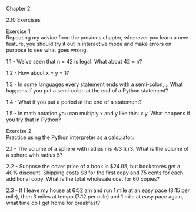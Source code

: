 
Chapter 2

2.10  Exercises

Exercise 1  
Repeating my advice from the previous chapter, whenever you learn a new feature, you should try it out in interactive mode and make errors on purpose to see what goes wrong.

1.1 - We’ve seen that n = 42 is legal. What about 42 = n?


1.2 - How about x = y = 1?


1.3 - In some languages every statement ends with a semi-colon, ;. What happens if you put a semi-colon at the end of a Python statement?


1.4 - What if you put a period at the end of a statement?


1.5 - In math notation you can multiply x and y like this: x y. What happens if you try that in Python?



Exercise 2  
Practice using the Python interpreter as a calculator:

2.1 - The volume of a sphere with radius r is 4/3 π r3. What is the volume of a sphere with radius 5?


2.2 - Suppose the cover price of a book is $24.95, but bookstores get a 40% discount. Shipping costs $3 for the first copy and 75 cents for each additional copy. What is the total wholesale cost for 60 copies?


2.3 - If I leave my house at 6:52 am and run 1 mile at an easy pace (8:15 per mile), then 3 miles at tempo (7:12 per mile) and 1 mile at easy pace again, what time do I get home for breakfast?


